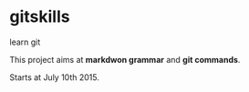# gitskills
learn git

This project aims at **markdwon grammar** and **git commands**. 

Starts at July 10th 2015.